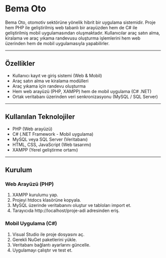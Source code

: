 # Bema Oto

Bema Oto, otomotiv sektörüne yönelik hibrit bir uygulama sistemidir.
Proje hem PHP ile geliştirilmiş web tabanlı bir arayüzden hem de C# ile geliştirilmiş mobil uygulamasından oluşmaktadır. 
Kullanıcılar araç satın alma, kiralama ve araç yıkama randevusu oluşturma işlemlerini hem web üzerinden hem de mobil uygulamasıyla yapabilirler.

---

## Özellikler

- Kullanıcı kayıt ve giriş sistemi (Web & Mobil)  
- Araç satın alma ve kiralama modülleri  
- Araç yıkama için randevu oluşturma  
- Hem web arayüzü (PHP, XAMPP) hem de mobil uygulama (C# .NET)  
- Ortak veritabanı üzerinden veri senkronizasyonu (MySQL / SQL Server)  

---

## Kullanılan Teknolojiler

- PHP (Web arayüzü)  
- C# (.NET Framework - Mobil uygulama)  
- MySQL veya SQL Server (Veritabanı)  
- HTML, CSS, JavaScript (Web tasarımı)  
- XAMPP (Yerel geliştirme ortamı)  

---

## Kurulum

### Web Arayüzü (PHP)

1. XAMPP kurulumu yap.  
2. Projeyi htdocs klasörüne kopyala.  
3. MySQL üzerinde veritabanını oluştur ve tabloları import et.  
4. Tarayıcıda http://localhost/proje-adi adresinden eriş.  

### Mobil Uygulama (C#)

1. Visual Studio ile proje dosyasını aç.  
2. Gerekli NuGet paketlerini yükle.  
3. Veritabanı bağlantı ayarlarını güncelle.  
4. Uygulamayı çalıştır ve test et.
